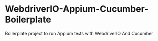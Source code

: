 # WebdriverIO-Appium-Cucumber-Boilerplate
Boilerplate project to run Appium tests with WebdriverIO And Cucumber
